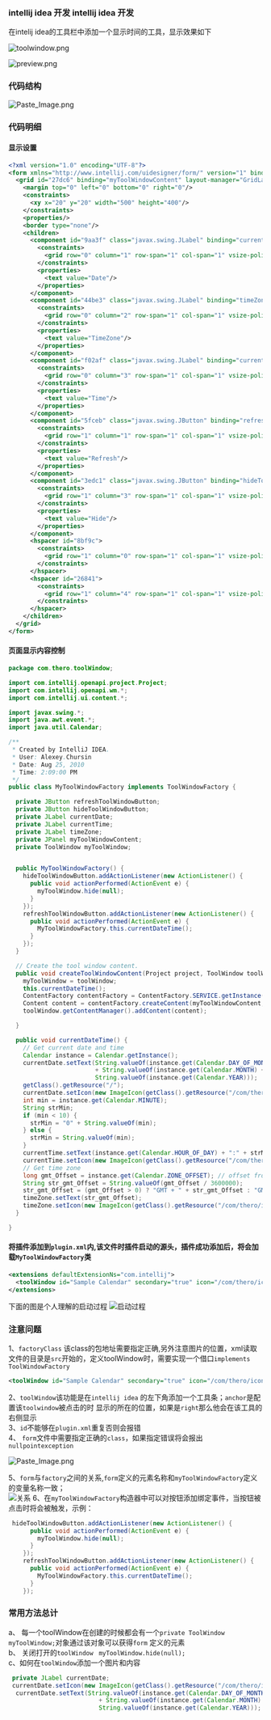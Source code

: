 ### intellij idea 开发 intellij idea 开发

在intelij idea的工具栏中添加一个显示时间的工具，显示效果如下

![toolwindow.png](http://upload-images.jianshu.io/upload_images/4054647-a82c719d2b514d02.png?imageMogr2/auto-orient/strip%7CimageView2/2/w/1240)


![preview.png](http://upload-images.jianshu.io/upload_images/4054647-f5c0d249182dd019.png?imageMogr2/auto-orient/strip%7CimageView2/2/w/1240)

### 代码结构

![Paste_Image.png](http://upload-images.jianshu.io/upload_images/4054647-38e486cc3c9e74cd.png?imageMogr2/auto-orient/strip%7CimageView2/2/w/1240)

### 代码明细
#### 显示设置
```xml
<?xml version="1.0" encoding="UTF-8"?>
<form xmlns="http://www.intellij.com/uidesigner/form/" version="1" bind-to-class="myToolWindow.MyToolWindowFactory">
  <grid id="27dc6" binding="myToolWindowContent" layout-manager="GridLayoutManager" row-count="2" column-count="5" same-size-horizontally="false" same-size-vertically="false" hgap="-1" vgap="-1">
    <margin top="0" left="0" bottom="0" right="0"/>
    <constraints>
      <xy x="20" y="20" width="500" height="400"/>
    </constraints>
    <properties/>
    <border type="none"/>
    <children>
      <component id="9aa3f" class="javax.swing.JLabel" binding="currentDate">
        <constraints>
          <grid row="0" column="1" row-span="1" col-span="1" vsize-policy="0" hsize-policy="0" anchor="8" fill="0" indent="0" use-parent-layout="false"/>
        </constraints>
        <properties>
          <text value="Date"/>
        </properties>
      </component>
      <component id="44be3" class="javax.swing.JLabel" binding="timeZone">
        <constraints>
          <grid row="0" column="2" row-span="1" col-span="1" vsize-policy="0" hsize-policy="0" anchor="8" fill="0" indent="0" use-parent-layout="false"/>
        </constraints>
        <properties>
          <text value="TimeZone"/>
        </properties>
      </component>
      <component id="f02af" class="javax.swing.JLabel" binding="currentTime">
        <constraints>
          <grid row="0" column="3" row-span="1" col-span="1" vsize-policy="0" hsize-policy="0" anchor="8" fill="0" indent="0" use-parent-layout="false"/>
        </constraints>
        <properties>
          <text value="Time"/>
        </properties>
      </component>
      <component id="5fceb" class="javax.swing.JButton" binding="refreshToolWindowButton">
        <constraints>
          <grid row="1" column="1" row-span="1" col-span="1" vsize-policy="0" hsize-policy="3" anchor="0" fill="1" indent="0" use-parent-layout="false"/>
        </constraints>
        <properties>
          <text value="Refresh"/>
        </properties>
      </component>
      <component id="3edc1" class="javax.swing.JButton" binding="hideToolWindowButton">
        <constraints>
          <grid row="1" column="3" row-span="1" col-span="1" vsize-policy="0" hsize-policy="3" anchor="0" fill="1" indent="0" use-parent-layout="false"/>
        </constraints>
        <properties>
          <text value="Hide"/>
        </properties>
      </component>
      <hspacer id="8bf9c">
        <constraints>
          <grid row="1" column="0" row-span="1" col-span="1" vsize-policy="1" hsize-policy="6" anchor="0" fill="1" indent="0" use-parent-layout="false"/>
        </constraints>
      </hspacer>
      <hspacer id="26841">
        <constraints>
          <grid row="1" column="4" row-span="1" col-span="1" vsize-policy="1" hsize-policy="6" anchor="0" fill="1" indent="0" use-parent-layout="false"/>
        </constraints>
      </hspacer>
    </children>
  </grid>
</form>
```
#### 页面显示内容控制
```java
package com.thero.toolWindow;

import com.intellij.openapi.project.Project;
import com.intellij.openapi.wm.*;
import com.intellij.ui.content.*;

import javax.swing.*;
import java.awt.event.*;
import java.util.Calendar;

/**
 * Created by IntelliJ IDEA.
 * User: Alexey.Chursin
 * Date: Aug 25, 2010
 * Time: 2:09:00 PM
 */
public class MyToolWindowFactory implements ToolWindowFactory {

  private JButton refreshToolWindowButton;
  private JButton hideToolWindowButton;
  private JLabel currentDate;
  private JLabel currentTime;
  private JLabel timeZone;
  private JPanel myToolWindowContent;
  private ToolWindow myToolWindow;


  public MyToolWindowFactory() {
    hideToolWindowButton.addActionListener(new ActionListener() {
      public void actionPerformed(ActionEvent e) {
        myToolWindow.hide(null);
      }
    });
    refreshToolWindowButton.addActionListener(new ActionListener() {
      public void actionPerformed(ActionEvent e) {
        MyToolWindowFactory.this.currentDateTime();
      }
    });
  }

  // Create the tool window content.
  public void createToolWindowContent(Project project, ToolWindow toolWindow) {
    myToolWindow = toolWindow;
    this.currentDateTime();
    ContentFactory contentFactory = ContentFactory.SERVICE.getInstance();
    Content content = contentFactory.createContent(myToolWindowContent, "", false);
    toolWindow.getContentManager().addContent(content);

  }

  public void currentDateTime() {
    // Get current date and time
    Calendar instance = Calendar.getInstance();
    currentDate.setText(String.valueOf(instance.get(Calendar.DAY_OF_MONTH)) + "/"
                        + String.valueOf(instance.get(Calendar.MONTH) + 1) + "/" +
                        String.valueOf(instance.get(Calendar.YEAR)));
    getClass().getResource("/");
    currentDate.setIcon(new ImageIcon(getClass().getResource("/com/thero/icon/Calendar-icon.png")));
    int min = instance.get(Calendar.MINUTE);
    String strMin;
    if (min < 10) {
      strMin = "0" + String.valueOf(min);
    } else {
      strMin = String.valueOf(min);
    }
    currentTime.setText(instance.get(Calendar.HOUR_OF_DAY) + ":" + strMin);
    currentTime.setIcon(new ImageIcon(getClass().getResource("/com/thero/icon/Time-icon.png")));
    // Get time zone
    long gmt_Offset = instance.get(Calendar.ZONE_OFFSET); // offset from GMT in milliseconds
    String str_gmt_Offset = String.valueOf(gmt_Offset / 3600000);
    str_gmt_Offset = (gmt_Offset > 0) ? "GMT + " + str_gmt_Offset : "GMT - " + str_gmt_Offset;
    timeZone.setText(str_gmt_Offset);
    timeZone.setIcon(new ImageIcon(getClass().getResource("/com/thero/icon/Time-zone-icon.png")));
  }

}

```
#### 将插件添加到`plugin.xml`内,该文件时插件启动的源头，插件成功添加后，将会加载`MyToolWindowFactory`类
```xml
<extensions defaultExtensionNs="com.intellij">
  <toolWindow id="Sample Calendar" secondary="true" icon="/com/thero/icon/plus.png"    anchor="right" factoryClass="com.thero.toolWindow.MyToolWindowFactory">  </toolWindow>
</extensions>
```
下面的图是个人理解的启动过程
![启动过程](img/2.png)

### 注意问题


 1、`factoryClass` 该class的包地址需要指定正确,另外注意图片的位置，xml读取文件的目录是`src`开始的，定义toolWindow时，需要实现一个借口`implements ToolWindowFactory`
```xml
<toolWindow id="Sample Calendar" secondary="true" icon="/com/thero/icon/plus.png"  anchor="right" factoryClass="com.thero.toolWindow.MyToolWindowFactory">></toolWindow>
```
2、`toolWindow`该功能是在`intellij idea` 的左下角添加一个工具条；`anchor`是配置该`toolwindow`被点击的时
显示的所在的位置，如果是`right`那么他会在该工具的右侧显示   
3、`id`不能够在`plugin.xml`重复否则会报错  
4、 `form`文件中需要指定正确的`class`，如果指定错误将会报出`nullpointexception`

![Paste_Image.png](http://upload-images.jianshu.io/upload_images/4054647-a3db6061e9cbf53d.png?imageMogr2/auto-orient/strip%7CimageView2/2/w/1240)

5、`form`与`factory`之间的关系,`form`定义的元素名称和`myToolWindowFactory`定义的变量名称一致；  
![关系](img/1.png)
6、在`myToolWindowFactory`构造器中可以对按钮添加绑定事件，当按钮被点击时将会被触发，示例：
```java
 hideToolWindowButton.addActionListener(new ActionListener() {
      public void actionPerformed(ActionEvent e) {
        myToolWindow.hide(null);
      }
    });
    refreshToolWindowButton.addActionListener(new ActionListener() {
      public void actionPerformed(ActionEvent e) {
        MyToolWindowFactory.this.currentDateTime();
      }
    });
```

### 常用方法总计
a、 每一个toolWindow在创建的时候都会有一个`private ToolWindow myToolWindow;`对象通过该对象可以获得`form`
定义的元素   
b、 关闭打开的`toolWindow`
` myToolWindow.hide(null);`   
c、如何在`toolWindow`添加一个图片和内容
```java
 private JLabel currentDate;
 currentDate.setIcon(new ImageIcon(getClass().getResource("/com/thero/icon/Calendar-icon.png")));
  currentDate.setText(String.valueOf(instance.get(Calendar.DAY_OF_MONTH)) + "/"
                         + String.valueOf(instance.get(Calendar.MONTH) + 1) + "/" +
                         String.valueOf(instance.get(Calendar.YEAR)));
```

